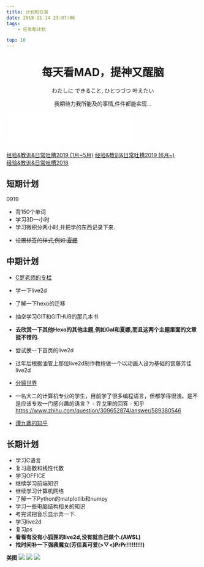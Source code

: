 ```yaml
---
title: 计划和任务
date: 2018-11-14 23:07:06
tags:
	- 任务和计划

top: 10
---
```


<h1 align="center">每天看MAD，提神又醒脑</h1>
<p align="center">わたしに できること, ひとつづつ 叶えたい</p>
<p align="center">我期待力我所能及的事情,件件都能实现...</p>
<iframe frameborder="no" border="0" marginwidth="0" marginheight="0" width=330 height=86 src="//music.163.com/outchain/player?type=2&id=22678955&auto=0&height=66"></iframe>

[经验&教训&日常吐槽2019 (1月~5月)](http://lainundalice.com/2019/01/09/%E7%BB%8F%E9%AA%8C%E4%B8%8E%E6%95%99%E8%AE%AD2019/)
[经验&教训&日常吐槽2019 (6月~) ](http://lainundalice.com/2019/06/03/经验与教训2019（6月~）/)  
[经验&教训&日常吐槽2018](http://lainundalice.com/2018/11/22/%E7%BB%8F%E9%AA%8C%E4%B8%8E%E6%95%99%E8%AE%AD2018/)

## 短期计划

0919
* 背150个单词
* 学习3D一小时
* 学习微积分两小时,并把学的东西记录下来.

<!-- more -->

* ~~设置标签的样式,例如:[夏娜](https://blog.shanamaid.top/tags/)~~

## 中期计划
* [C罗老师的专栏](https://zhuanlan.zhihu.com/CRomputer)
* 学一下live2d

* 了解一下hexo的迁移
* 抽空学习GIT和GITHUB的那几本书
* **去欣赏一下其他Hexo的其他主题,例如Gal和夏娜,而且这两个主题里面的文章挺不错的.**
* 尝试换一下首页的live2d
* 过年后根据油管上那位live2d制作教程做一个以动画人设为基础的宫藤芳佳live2d
* [分镜世界](https://www.storyboardworld.com)
* 一名大二的计算机专业的学生，目前学了很多编程语言，但都学得很浅。是不是应该专攻一门感兴趣的语言？ - 乔戈里的回答 - 知乎
https://www.zhihu.com/question/309652874/answer/589380546
* [谭九鼎的知乎](https://www.zhihu.com/people/tan-jiu-ding/activities)



## 长期计划

* 学习C语言
* 复习高数和线性代数
* 学习OFFICE
* 继续学习前端知识
* 继续学习计算机网络
* 了解一下Python的matplotlib和numpy
* 学习一些电脑结构相关的知识
* 考完试把音乐显示弄一下.
* 学习live2d
* 复习ps
* **看看有没有小狐狸的live2d,没有就自己做个.(AWSL)**
* **找时间补一下强袭魔女(芳佳真可爱(>▽<)PrPr!!!!!!!!!)**


**美图**
![](http://lainundalice.oss-cn-beijing.aliyuncs.com/19-1-13/18748444.jpg)
![](https://desk-fd.zol-img.com.cn/t_s960x600c5/g5/M00/02/04/ChMkJlbKyBaILrb8AAi8uO6dmhoAALH9ADZkZQACLzQ969.jpg)
![](https://images6.alphacoders.com/558/thumb-1920-558010.jpg)
